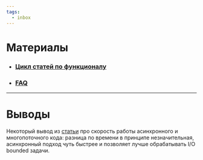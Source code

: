 ```yaml
---
tags:
  - inbox
---
```


# Материалы 

- ### [Цикл статей по функционалу](https://habr.com/ru/companies/wunderfund/articles/700474/)
- ### [FAQ](https://habr.com/ru/companies/wunderfund/articles/716740/)

---
# Выводы
Некоторый вывод из  [статьи](https://superfastpython.com/asyncio-coroutines-faster-than-threads/) про скорость работы асинхронного и многопоточного кода: разница по времени в принципе незначительная, асинхронный подход чуть быстрее и позволяет лучше обрабатывать I/O bounded задачи. 